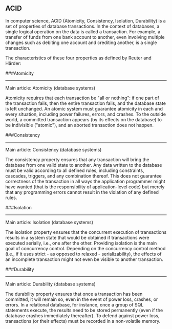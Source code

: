 ACID
---

In computer science, ACID (Atomicity, Consistency, Isolation, Durability) is a set of properties of database transactions. In the context of databases, a single logical operation on the data is called a transaction. For example, a transfer of funds from one bank account to another, even involving multiple changes such as debiting one account and crediting another, is a single transaction.

The characteristics of these four properties as defined by Reuter and Härder:

###Atomicity

---

Main article: Atomicity (database systems)

Atomicity requires that each transaction be "all or nothing": if one part of the transaction fails, then the entire transaction fails, and the database state is left unchanged. An atomic system must guarantee atomicity in each and every situation, including power failures, errors, and crashes. To the outside world, a committed transaction appears (by its effects on the database) to be indivisible ("atomic"), and an aborted transaction does not happen.

###Consistency

---

Main article: Consistency (database systems)

The consistency property ensures that any transaction will bring the database from one valid state to another. Any data written to the database must be valid according to all defined rules, including constraints, cascades, triggers, and any combination thereof. This does not guarantee correctness of the transaction in all ways the application programmer might have wanted (that is the responsibility of application-level code) but merely that any programming errors cannot result in the violation of any defined rules.

###Isolation

---

Main article: Isolation (database systems)

The isolation property ensures that the concurrent execution of transactions results in a system state that would be obtained if transactions were executed serially, i.e., one after the other. Providing isolation is the main goal of concurrency control. Depending on the concurrency control method (i.e., if it uses strict - as opposed to relaxed - serializability), the effects of an incomplete transaction might not even be visible to another transaction.

###Durability

---

Main article: Durability (database systems)

The durability property ensures that once a transaction has been committed, it will remain so, even in the event of power loss, crashes, or errors. In a relational database, for instance, once a group of SQL statements execute, the results need to be stored permanently (even if the database crashes immediately thereafter). To defend against power loss, transactions (or their effects) must be recorded in a non-volatile memory.
